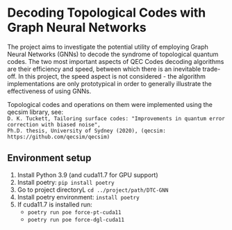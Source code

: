 # Decoding Topological Codes with Graph Neural Networks

The project aims to investigate the potential utility of employing Graph Neural Networks (GNNs) to decode the syndrome 
of topological quantum codes. The two most important aspects of QEC Codes decoding algorithms are their efficiency and 
speed, between which there is an inevitable trade-off. In this project, the speed aspect is not considered - the 
algorithm implementations are only prototypical in order to generally illustrate the effectiveness of using GNNs.



Topological codes and operations on them were implemented using the qecsim library, see:  
`D. K. Tuckett, Tailoring surface codes: "Improvements in quantum error correction with biased noise",`  
`Ph.D. thesis, University of Sydney (2020), (qecsim: https://github.com/qecsim/qecsim)`

## Environment setup

1. Install Python 3.9 (and cuda11.7 for GPU support)
2. Install poetry: `pip install poetry`
3. Go to project directoryL `cd ../project/path/DTC-GNN`
4. Install poetry environment: `install poetry`
5. If cuda11.7 is installed run:
    - `poetry run poe force-pt-cuda11`
    - `poetry run poe force-dgl-cuda11`
